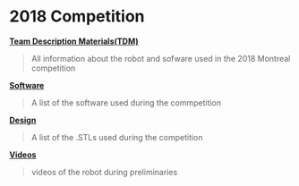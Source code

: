 # 2018 Competition

**[Team Description Materials(TDM)](TDP)**

>All information about the robot and sofware used in the 2018 Montreal competition

**[Software](software)**

>A list of the software used during the commpetition

**[Design](design)**

>A list of the .STLs used during the competition

**[Videos](videos)**

>videos of the robot during preliminaries 
